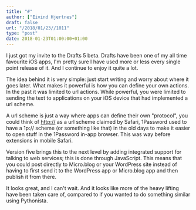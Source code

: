 ```yaml
---
title: "#"
author: ["Eivind Hjertnes"]
draft: false
url: "/2018/01/23//1011"
type: "post"
date: 2018-01-23T01:00:00+01:00
---
```


I just got my invite to the Drafts 5 beta. Drafts have been one of my
all time favourite iOS apps, I'm pretty sure I have used more or less
every single point release of it. And I continue to enjoy it quite a
lot.

The idea behind it is very simple: just start writing and worry about
where it goes later. What makes it powerful is how you can define your
own actions. In the past it was limited to url actions. While powerful,
you were limited to sending the text to applications on your iOS device
that had implemented a url scheme.

A url scheme is just a way where apps can define their own "protocol",
you could think of <http://> as a url scheme claimed by Safari, 1Password
used to have a 1p:// scheme (or something like that) in the old days to
make it easier to open stuff in the 1Password in-app browser. This was
way before extensions in mobile Safari.

Version five brings this to the next level by adding integrated support
for talking to web services; this is done through JavaScript. This means
that you could post directly to Micro.blog or your WordPress site
instead of having to first send it to the WordPress app or Micro.blog
app and then publish it from there.

It looks great, and I can't wait. And it looks like more of the heavy
lifting have been taken care of, compared to if you wanted to do
something similar using Pythonista.
